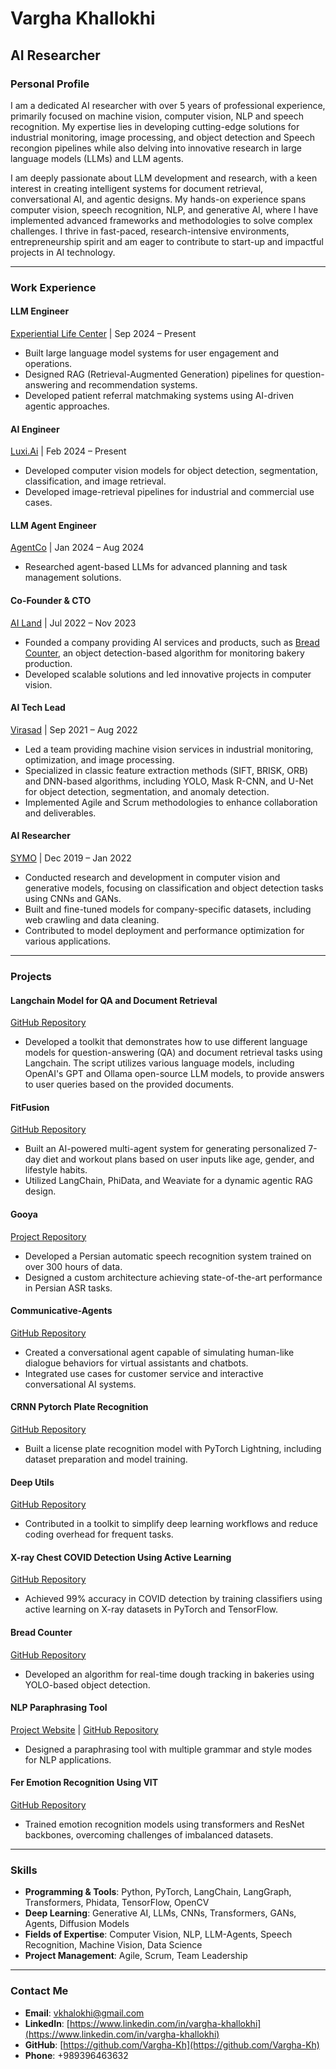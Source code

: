 # Vargha Khallokhi

## AI Researcher

### **Personal Profile**
I am a dedicated AI researcher with over 5 years of professional experience, primarily focused on machine vision, computer vision, NLP and speech recognition. My expertise lies in developing cutting-edge solutions for industrial monitoring, image processing, and object detection and Speech recongion pipelines while also delving into innovative research in large language models (LLMs) and LLM agents. 

I am deeply passionate about LLM development and research, with a keen interest in creating intelligent systems for document retrieval, conversational AI, and agentic designs. My hands-on experience spans computer vision, speech recognition, NLP, and generative AI, where I have implemented advanced frameworks and methodologies to solve complex challenges. I thrive in fast-paced, research-intensive environments, entrepreneurship spirit and am eager to contribute to start-up and impactful projects in AI technology.

---

### **Work Experience**
#### **LLM Engineer**  
[Experiential Life Center](https://tajrobeh.life/) | Sep 2024 – Present  
- Built large language model systems for user engagement and operations.
- Designed RAG (Retrieval-Augmented Generation) pipelines for question-answering and recommendation systems.
- Developed patient referral matchmaking systems using AI-driven agentic approaches.

#### **AI Engineer**  
[Luxi.Ai](https://luxi.ai/) | Feb 2024 – Present  
- Developed computer vision models for object detection, segmentation, classification, and image retrieval.
- Developed image-retrieval pipelines for industrial and commercial use cases.

#### **LLM Agent Engineer**  
[AgentCo](https://agentco.ai/) | Jan 2024 – Aug 2024  
- Researched agent-based LLMs for advanced planning and task management solutions.

#### **Co-Founder & CTO**  
[AI Land](https://www.ai-land.ir) | Jul 2022 – Nov 2023  
- Founded a company providing AI services and products, such as [Bread Counter](https://github.com/Vargha-Kh/Bread_Counter), an object detection-based algorithm for monitoring bakery production.
- Developed scalable solutions and led innovative projects in computer vision.

#### **AI Tech Lead**  
[Virasad](https://virasad.ir/en/homepage/) | Sep 2021 – Aug 2022  
- Led a team providing machine vision services in industrial monitoring, optimization, and image processing.
- Specialized in classic feature extraction methods (SIFT, BRISK, ORB) and DNN-based algorithms, including YOLO, Mask R-CNN, and U-Net for object detection, segmentation, and anomaly detection.
- Implemented Agile and Scrum methodologies to enhance collaboration and deliverables.

#### **AI Researcher**  
[SYMO](https://www.linkedin.com/company/symo/) | Dec 2019 – Jan 2022  
- Conducted research and development in computer vision and generative models, focusing on classification and object detection tasks using CNNs and GANs.
- Built and fine-tuned models for company-specific datasets, including web crawling and data cleaning.
- Contributed to model deployment and performance optimization for various applications.

---

### **Projects**

#### **Langchain Model for QA and Document Retrieval**  
[GitHub Repository](https://github.com/Vargha-Kh/Langchain-RAG-DevelopmentKit)  
- Developed a toolkit that demonstrates how to use different language models for question-answering (QA) and document retrieval tasks using Langchain. The script utilizes various language models, including OpenAI's GPT and Ollama open-source LLM   models, to provide answers to user queries based on the provided documents.

#### **FitFusion**  
[GitHub Repository](https://github.com/Vargha-Kh/FitAgent)  
- Built an AI-powered multi-agent system for generating personalized 7-day diet and workout plans based on user inputs like age, gender, and lifestyle habits.
- Utilized LangChain, PhiData, and Weaviate for a dynamic agentic RAG design.

#### **Gooya**  
[Project Repository](https://huggingface.co/spaces/navidved/gooya-v1)  
- Developed a Persian automatic speech recognition system trained on over 300 hours of data.
- Designed a custom architecture achieving state-of-the-art performance in Persian ASR tasks.

#### **Communicative-Agents**  
[GitHub Repository](https://github.com/Vargha-Kh/Communicative-Agents)  
- Created a conversational agent capable of simulating human-like dialogue behaviors for virtual assistants and chatbots.
- Integrated use cases for customer service and interactive conversational AI systems.

#### **CRNN Pytorch Plate Recognition**  
[GitHub Repository](https://github.com/Vargha-Kh/crnn-pytorch)  
- Built a license plate recognition model with PyTorch Lightning, including dataset preparation and model training.

#### **Deep Utils**  
[GitHub Repository](https://github.com/pooya-mohammadi/deep_utils)  
- Contributed in a toolkit to simplify deep learning workflows and reduce coding overhead for frequent tasks.

#### **X-ray Chest COVID Detection Using Active Learning**  
[GitHub Repository](https://github.com/Vargha-Kh/Covid-19-detection)  
- Achieved 99% accuracy in COVID detection by training classifiers using active learning on X-ray datasets in PyTorch and TensorFlow.

#### **Bread Counter**  
[GitHub Repository](https://github.com/Vargha-Kh/Bread_Counter)  
- Developed an algorithm for real-time dough tracking in bakeries using YOLO-based object detection.

#### **NLP Paraphrasing Tool**  
[Project Website](http://keybot.tools) | [GitHub Repository](https://github.com/Vargha-Kh/Paraphrasing_Project)  
- Designed a paraphrasing tool with multiple grammar and style modes for NLP applications.

#### **Fer Emotion Recognition Using VIT**  
[GitHub Repository](https://github.com/Vargha-Kh/Fer-Emotion-Recognition)  
- Trained emotion recognition models using transformers and ResNet backbones, overcoming challenges of imbalanced datasets.

---

### **Skills**
- **Programming & Tools**: Python, PyTorch, LangChain, LangGraph, Transformers, Phidata, TensorFlow, OpenCV
- **Deep Learning**: Generative AI, LLMs, CNNs, Transformers, GANs, Agents, Diffusion Models
- **Fields of Expertise**: Computer Vision, NLP, LLM-Agents, Speech Recognition, Machine Vision, Data Science
- **Project Management**: Agile, Scrum, Team Leadership

---

### **Contact Me**
- **Email**: vkhalokhi@gmail.com  
- **LinkedIn**: [https://www.linkedin.com/in/vargha-khallokhi](https://www.linkedin.com/in/vargha-khallokhi)  
- **GitHub**: [https://github.com/Vargha-Kh](https://github.com/Vargha-Kh)  
- **Phone**: +989396463632

